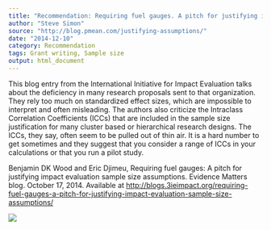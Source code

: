 ```yaml
---
title: "Recommendation: Requiring fuel gauges. A pitch for justifying impact evaluation sample size assumptions"
author: "Steve Simon"
source: "http://blog.pmean.com/justifying-assumptions/"
date: "2014-12-10"
category: Recommendation
tags: Grant writing, Sample size
output: html_document
---
```


This blog entry from the International Initiative for Impact Evaluation
talks about the deficiency in many research proposals sent to that
organization. They rely too much on standardized effect sizes, which are
impossible to interpret and often misleading. The authors also criticize
the Intraclass Correlation Coefficients (ICCs) that are included in the
sample size justification for many cluster based or hierarchical
research designs. The ICCs, they say, often seem to be pulled out of
thin air. It is a hard number to get sometimes and they suggest that you
consider a range of ICCs in your calculations or that you run a pilot
study.

<!---More--->

Benjamin DK Wood and Eric Djimeu, Requiring fuel gauges: A pitch for
justifying impact evaluation sample size assumptions. Evidence Matters
blog. October 17, 2014. Available at
<http://blogs.3ieimpact.org/requiring-fuel-gauges-a-pitch-for-justifying-impact-evaluation-sample-size-assumptions/>

![](../../web/images/justifying-assumptions01.png)




